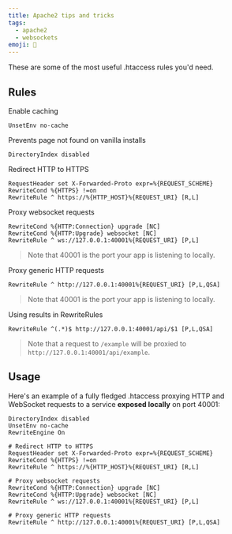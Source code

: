 ```yaml
---
title: Apache2 tips and tricks
tags:
  - apache2
  - websockets
emoji: 🦅
---
```


These are some of the most useful .htaccess rules you'd need.

## Rules

Enable caching
```
UnsetEnv no-cache
```

Prevents page not found on vanilla installs
```
DirectoryIndex disabled
```

Redirect HTTP to HTTPS
```
RequestHeader set X-Forwarded-Proto expr=%{REQUEST_SCHEME}
RewriteCond %{HTTPS} !=on
RewriteRule ^ https://%{HTTP_HOST}%{REQUEST_URI} [R,L]
```

Proxy websocket requests
```
RewriteCond %{HTTP:Connection} upgrade [NC]
RewriteCond %{HTTP:Upgrade} websocket [NC]
RewriteRule ^ ws://127.0.0.1:40001%{REQUEST_URI} [P,L]
```
> Note that 40001 is the port your app is listening to locally.

Proxy generic HTTP requests
```
RewriteRule ^ http://127.0.0.1:40001%{REQUEST_URI} [P,L,QSA]
```
> Note that 40001 is the port your app is listening to locally.

Using results in RewriteRules
```
RewriteRule ^(.*)$ http://127.0.0.1:40001/api/$1 [P,L,QSA]
```
> Note that a request to `/example` will be proxied to `http://127.0.0.1:40001/api/example`.

## Usage

Here's an example of a fully fledged .htaccess proxying HTTP and WebSocket requests to a service **exposed locally** on port 40001:

```
DirectoryIndex disabled
UnsetEnv no-cache
RewriteEngine On

# Redirect HTTP to HTTPS
RequestHeader set X-Forwarded-Proto expr=%{REQUEST_SCHEME}
RewriteCond %{HTTPS} !=on
RewriteRule ^ https://%{HTTP_HOST}%{REQUEST_URI} [R,L]

# Proxy websocket requests
RewriteCond %{HTTP:Connection} upgrade [NC]
RewriteCond %{HTTP:Upgrade} websocket [NC]
RewriteRule ^ ws://127.0.0.1:40001%{REQUEST_URI} [P,L]

# Proxy generic HTTP requests
RewriteRule ^ http://127.0.0.1:40001%{REQUEST_URI} [P,L,QSA]
```
